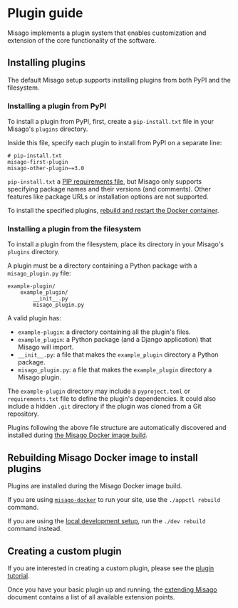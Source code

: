 # Plugin guide

Misago implements a plugin system that enables customization and extension of the core functionality of the software.


## Installing plugins

The default Misago setup supports installing plugins from both PyPI and the filesystem.


### Installing a plugin from PyPI

To install a plugin from PyPI, first, create a `pip-install.txt` file in your Misago's `plugins` directory.

Inside this file, specify each plugin to install from PyPI on a separate line:

```
# pip-install.txt
misago-first-plugin
misago-other-plugin~=3.0
```

`pip-install.txt` a [PIP requirements file](https://pip.pypa.io/en/stable/reference/requirements-file-format/), but Misago only supports specifying package names and their versions (and comments). Other features like package URLs or installation options are not supported.

To install the specified plugins, [rebuild and restart the Docker container](./#rebuilding-misago-docker-image-to-install-plugins).


### Installing a plugin from the filesystem

To install a plugin from the filesystem, place its directory in your Misago's `plugins` directory.

A plugin must be a directory containing a Python package with a `misago_plugin.py` file:

```
example-plugin/
    example_plugin/
        __init__.py
        misago_plugin.py
```

A valid plugin has:

- `example-plugin`: a directory containing all the plugin's files.
- `example_plugin`: a Python package (and a Django application) that Misago will import.
- `__init__.py`: a file that makes the `example_plugin` directory a Python package.
- `misago_plugin.py`: a file that makes the `example_plugin` directory a Misago plugin.

The `example-plugin` directory may include a `pyproject.toml` or `requirements.txt` file to define the plugin's dependencies. It could also include a hidden `.git` directory if the plugin was cloned from a Git repository.

Plugins following the above file structure are automatically discovered and installed during [the Misago Docker image build](./#rebuilding-misago-docker-image-to-install-plugins).


## Rebuilding Misago Docker image to install plugins

Plugins are installed during the Misago Docker image build.

If you are using [`misago-docker`](https://github.com/rafalp/misago-docker) to run your site, use the `./appctl rebuild` command.

If you are using the [local development setup](https://github.com/rafalp/misago), run the `./dev rebuild` command instead.


## Creating a custom plugin

If you are interested in creating a custom plugin, please see the [plugin tutorial](./tutorial.md).

Once you have your basic plugin up and running, the [extending Misago](./extending-misago.md) document contains a list of all available extension points.
